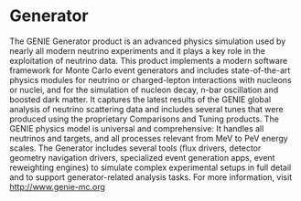 # Generator
The GENIE Generator product is an advanced physics simulation used by nearly all modern
neutrino experiments and it plays a key role in the exploitation of neutrino data.
This product implements a modern software framework for Monte Carlo event generators and
includes state-of-the-art physics modules for neutrino or charged-lepton interactions with
nucleons or nuclei, and for the simulation of nucleon decay, n-bar oscillation and boosted dark
matter. It captures the latest results of the GENIE global analysis of neutrino scattering data
and includes several tunes that were produced using the proprietary Comparisons and Tuning products.
The GENIE physics model is universal and comprehensive:  It handles all neutrinos and targets,
and all processes relevant from MeV to PeV energy scales. The Generator includes several tools
(flux drivers, detector geometry navigation drivers, specialized event generation apps, event
reweighting engines) to simulate complex experimental setups in full detail and to support
generator-related analysis tasks. For more information, visit http://www.genie-mc.org

